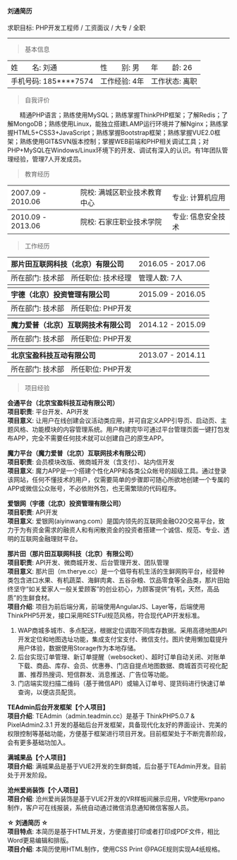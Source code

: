 #### 刘通简历
求职目标: PHP开发工程师 / 工资面议 / 大专 / 全职
***

> 基本信息

<table cellpadding="0" cellspacing="0" rules="rows" style="width:100%">
	<tr style="background:#fff">
		<td>姓　　名: 刘通</td>
		<td>性　　别: 男</td>
		<td>年　　龄: 26</td>
	</tr>
	<tr style="background:#fff">
		<td>手机号码: 185****7574</td>
		<td>工作经验: 4年</td>
		<td>工作状态: 离职</td>
	</tr>
</table>

> 自我评价

　　精通PHP语言；熟练使用MySQL；熟练掌握ThinkPHP框架；了解Redis；了解MongoDB；熟练使用Linux，能独立搭建LAMP运行环境并了解Nginx；熟练掌握HTML5+CSS3+JavaScript；熟练掌握Bootstrap框架；熟练掌握VUE2.0框架；熟练使用GIT&SVN版本控制；掌握WEB前端和PHP相关调试工具；对PHP+MySQL在Windows/Linux环境下的开发、调试有深入的认识。有1年团队管理经验，管理7人开发成员。

> 教育经历

<table cellpadding="0" cellspacing="0" rules="rows" style="width:100%">
	<tr style="background:#fff">
		<td>2007.09 - 2010.06</td>
		<td>院校: 满城区职业技术教育中心</td>
		<td>专业: 计算机应用</td>
	</tr>
	<tr style="background:#fff">
		<td>2010.09 - 2013.06</td>
		<td>院校: 石家庄职业技术学院</td>
		<td>专业: 信息安全技术</td>
	</tr>
</table>

> 工作经历

<table cellpadding="0" cellspacing="0" rules="rows" style="width:100%">
  <tr style="background:#fff">
    <td colspan="2" style="font-weight:bold">那片田互联网科技（北京）有限公司</td>
    <td>2016.05 - 2017.06</td>
  </tr>
  <tr style="background:#fff">
    <td>所在部门: 技术部</td>
    <td>所任职位: 技术经理</td>
    <td>管理人数: 7人</td>
  </tr>
  <tr style="background:#f5f5f5"><td colspan="3"></td></tr>
  <tr style="background:#fff">
    <td colspan="2" style="font-weight:bold">宇德（北京）投资管理有限公司</td>
    <td>2015.09 - 2016.05</td>
  </tr>
  <tr style="background:#fff">
    <td>所在部门: 技术部</td>
    <td>所任职位: PHP开发</td>
    <td></td>
  </tr>
  <tr style="background:#f5f5f5"><td colspan="3"></td></tr>
  <tr style="background:#fff">
    <td colspan="2" style="font-weight:bold">魔力爱普（北京）互联网技术有限公司</td>
    <td>2014.12 - 2015.09</td>
  </tr>
  <tr style="background:#fff">
    <td>所在部门: 技术部</td>
    <td>所任职位: PHP开发</td>
    <td></td>
  </tr>
  <tr style="background:#f5f5f5"><td colspan="3"></td></tr>
  <tr style="background:#fff">
    <td colspan="2" style="font-weight:bold">北京宝盈科技互动有限公司</td>
    <td>2013.07 - 2014.11</td>
  </tr>
  <tr style="background:#fff">
    <td>所在部门: 技术部</td>
    <td>所任职位: PHP开发</td>
    <td></td>
  </tr>
</table>

> 项目经验

**会通平台（北京宝盈科技互动有限公司）**  
**项目职责**: 平台开发、API开发  
**项目意义**: 让用户在线创建会议活动类应用，并可自定义APP引导页、启动页、主题风格、功能模块的内容管理系统。用户构建完毕可通过平台管理页面一键打包发布APP，完全不需要任何技术就可以创建自己的原生APP。 

**魔力平台（魔力爱普（北京）互联网技术有限公司）**  
**项目职责**: 会员模块改版、微商城开发（含支付）、站内信开发  
**项目意义**: 魔力APP是一个搭建个性化APP和各类公众帐号的超级工具。通过登录该网站，任何不懂技术的用户，仅需要简单的步骤即可随心所欲地创建一个专属的APP或微信公众账号，不必依附外包，也无需繁琐的代码程序。  

**爱银网（宇德（北京）投资管理有限公司）**  
**项目职责**: API开发  
**项目意义**: 爱银网(aiyinwang.com）是国内领先的互联网金融O2O交易平台，致力于为有资金需求的融资人和有闲散资金的投资者搭建一个诚信、规范、专业、透明的互联网金融理财平台。

**那片田（那片田互联网科技（北京）有限公司）**  
**项目职责**: API开发、微商城开发、后台管理开发、团队管理  
**项目意义**: 那片田（m.therye.cc）是一个倡导有机生活的生鲜网购平台，经营种类包含进口水果、有机蔬菜、海鲜肉禽、五谷杂粮、饮品零食等全品类，那片田始终坚守“如关爱家人一般关爱顾客”的创业初心，为顾客提供“有机，天然，高品质”的生鲜食材。  
**项目介绍**: 项目为前后端分离，前端使用AngularJS、Layer等，后端使用ThinkPHP5开发，接口采用RESTFul规范风格，符合现代API开发标准。

1. WAP商城多城市、多点配送，根据定位调取不同库存数据。采用高德地图API开发定位和地图选址功能，集成支付宝支付、微信支付。图片使用懒加载提升用户体验，数据使用Storage作为本地存储。
2. 后台实现订单管理、新订单提醒（websocket）、超时订单自动关闭、对账单下载、商品、库存、会员、优惠券、门店自提点地图数据、商城首页可视化配置、推荐热搜词、短信群发、消息推送、广告位等功能。
3. 门店端实现扫描二维码（基于微信API）或输入订单号、提货码进行快速订单查询，以便店员配货。

**TEAdmin后台开发框架【个人项目】**  
**项目介绍**: TEAdmin（admin.teadmin.cc）是基于 ThinkPHP5.0.7 & PixelAdmin2.3.1 开发的基础后台开发框架，具备现代化友好的界面设计、完美的权限控制等基础功能，方便基于框架进行项目开发。目前框架处于不断完善阶段，会有更多基础功加入。

**满城果品【个人项目】**  
**项目介绍**: 满城果品是基于VUE2开发的生鲜商城，后台基于TEAdmin开发。目前处于开发阶段。

**沧州爱尚装饰【个人项目】**  
**项目介绍**: 沧州爱尚装饰是基于VUE2开发的VR样板间展示应用，VR使用krpano制作，客户可在线报装，系统自动通过微信消息通知微信客服人员。

**☆ 刘通简历 ☆**  
**项目特点**: 本简历是基于HTML开发，方便直接打印或者打印成PDF文件，相比Word更易编辑和排版。  
**项目介绍**: 本简历使用HTML制作，使用CSS Print @PAGE规则实现A4纸规格。
